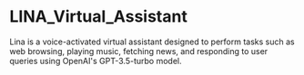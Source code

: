 # LINA_Virtual_Assistant
Lina is a voice-activated virtual assistant designed to perform tasks such as web browsing, playing music, fetching news, and responding to user queries using OpenAI's GPT-3.5-turbo model.
